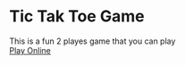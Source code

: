 # Tic Tak Toe Game
This is a fun 2 playes game that you can play
<br>
<a href="https://ticktaktoegame.netlify.app">Play Online</a>

